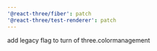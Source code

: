 ```yaml
---
'@react-three/fiber': patch
'@react-three/test-renderer': patch
---
```


add legacy flag to turn of three.colormanagement
